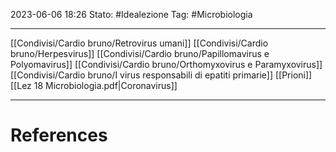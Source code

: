 2023-06-06 18:26
Stato: #Idealezione
Tag: #Microbiologia

---
[[Condivisi/Cardio bruno/Retrovirus umani]]
[[Condivisi/Cardio bruno/Herpesvirus]]
[[Condivisi/Cardio bruno/Papillomavirus e Polyomavirus]]
[[Condivisi/Cardio bruno/Orthomyxovirus e Paramyxovirus]]
[[Condivisi/Cardio bruno/I virus responsabili di epatiti primarie]]
[[Prioni]]
[[Lez 18 Microbiologia.pdf|Coronavirus]]



---
# References


